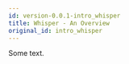 ```yaml
---
id: version-0.0.1-intro_whisper
title: Whisper - An Overview
original_id: intro_whisper
---
```


Some text.
